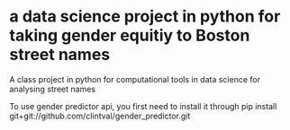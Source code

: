 # a data science project in python for taking gender equitiy to Boston street names
A class  project in python for computational tools in data science for analysing street names 

To use gender predictor api, you first need to install it through pip install git+git://github.com/clintval/gender_predictor.git
